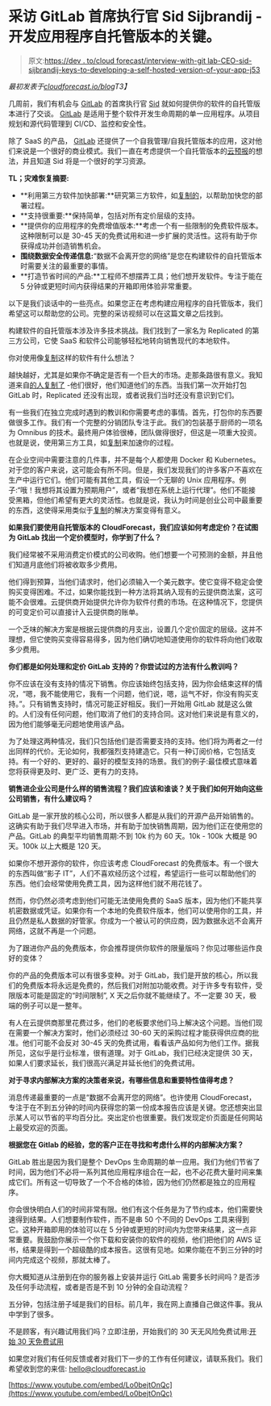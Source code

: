 # 采访 GitLab 首席执行官 Sid Sijbrandij -开发应用程序自托管版本的关键。

> 原文:[https://dev . to/cloud forecast/interview-with-git lab-CEO-sid-sijbrandij-keys-to-developing-a-self-hosted-version-of-your-app-j53](https://dev.to/cloudforecast/interview-with-gitlab-ceo-sid-sijbrandij-keys-to-developing-a-self-hosted-version-of-your-app-j53)

*最初发表于[cloudforecast.io/blog](https://cloudforecast.io/blog/)T3】*

几周前，我们有机会与 [GitLab](https://gitlab.com/?utm_source=cloudforecast) 的首席执行官 [Sid](https://twitter.com/sytses) 就如何提供你的软件的自托管版本进行了交谈。 [GitLab](https://gitlab.com/?utm_source=cloudforecast) 是适用于整个软件开发生命周期的单一应用程序。从项目规划和源代码管理到 CI/CD、监控和安全性。

除了 SaaS 的产品， [GitLab](https://gitlab.com/?utm_source=cloudforecast) 还提供了一个自我管理/自我托管版本的应用，这对他们来说是一个很好的商业模式。我们一直在考虑提供一个自托管版本的[云预报](https://www.cloudforecast.io/?utm_source=blog)的想法，并且知道 Sid 将是一个很好的学习资源。

**TL；灾难恢复摘要:**

*   **利用第三方软件加快部署:**研究第三方软件，如[复制的](https://www.replicated.com/?utm_source=cloudforecast)，以帮助加快您的部署过程。
*   **支持很重要:**保持简单，包括对所有定价层级的支持。
*   **提供你的应用程序的免费增值版本:**考虑一个有一些限制的免费软件版本。这种限制可以是 30-45 天的免费试用和进一步扩展的灵活性。这将有助于你获得成功并创造销售机会。
*   **围绕数据安全传递信息:**“数据不会离开您的网络”是您在构建软件的自托管版本时需要关注的最重要的事情。
*   **打造节省时间的产品:**工程师不想摆弄工具；他们想开发软件。专注于能在 5 分钟或更短时间内获得结果的开箱即用体验非常重要。

以下是我们谈话中的一些亮点。如果您正在考虑构建应用程序的自托管版本，我们希望这可以帮助您的公司。完整的采访视频可以在这篇文章之后找到。

构建软件的自托管版本涉及许多技术挑战。我们找到了一家名为 Replicated 的第三方公司，它使 SaaS 和软件公司能够轻松地转向销售现代的本地软件。

你对使用像[复制](https://www.replicated.com/?utm_source=cloudforecast)这样的软件有什么想法？

越快越好，尤其是如果你不确定是否有一个巨大的市场。走那条路很有意义。我知道来自[的人复制了](https://www.replicated.com/?utm_source=cloudforecast) -他们很好，他们知道他们的东西。当我们第一次开始打包 GitLab 时，Replicated 还没有出现，或者说我们当时还没有意识到它们。

有一些我们在独立完成时遇到的教训和你需要考虑的事情。首先，打包你的东西要做很多工作。我们有一个完整的分销团队专注于此。我们的包装基于厨师的一项名为 Omnibus 的技术。最终用户体验很棒，团队做得很好，但这是一项重大投资。也就是说，使用第三方工具，如[复制](https://www.replicated.com/?utm_source=cloudforecast)来加速你的过程。

在企业空间中需要注意的几件事，并不是每个人都使用 Docker 和 Kubernetes。对于您的客户来说，这可能会有所不同。但是，我们发现我们的许多客户不喜欢在生产中运行它们。他们可能有其他工具，假设一个无聊的 Unix 应用程序。例子:“哦！我想将其设置为预期用户”，或者“我想在系统上运行代理”。他们不能接受黑箱，但他们希望有更大的灵活性。也就是说，我认为时间是创业公司中最重要的东西，这使得采用类似于[复制](https://www.replicated.com/?utm_source=cloudforecast)的解决方案变得有意义。

**如果我们要使用自托管版本的 CloudForecast，我们应该如何考虑定价？在试图为 GitLab 找出一个定价模型时，你学到了什么？**

我们经常被不采用消费定价模式的公司收购。他们想要一个可预测的金额，并且他们知道月底他们将被收取多少费用。

他们得到预算，当他们请求时，他们必须输入一个美元数字。使它变得不稳定会使购买变得困难。不过，如果你能找到一种方法将其纳入现有的云提供商法案，这可能不会很难。云提供商开始提供允许你为软件付费的市场。在这种情况下，您提供的可变定价可以直接计入云提供商的账单。

一个乏味的解决方案是根据云提供商的月支出，设置几个定价固定的层级。这并不理想，但它使购买变得容易得多，因为他们确切地知道使用你的软件将向他们收取多少费用。

**你们都是如何处理和定价 GitLab 支持的？你尝试过的方法有什么教训吗？**

你不应该在没有支持的情况下销售。你应该始终包括支持，因为你会结束这样的情况，“嗯，我不能使用它，我有一个问题，他们说，嗯，运气不好，你没有购买支持。”。只有销售支持时，情况可能正好相反。我们一开始用 GitLab 就是这么做的。人们没有任何问题，他们取消了他们的支持合同。这对他们来说是有意义的，因为他们能够毫无问题地使用该产品。

为了处理这两种情况，我们只包括他们是否需要支持的支持。他们将为两者之一付出同样的代价。无论如何，我都强烈支持建造它。只有一种订阅价格，它包括支持。有一个好的、更好的、最好的模型支持的场景。我们的例子:最佳模式意味着您将获得更及时、更广泛、更有力的支持。

**销售进企业公司是什么样的销售流程？我们应该和谁谈？关于我们如何开始向这些公司销售，有什么建议吗？**

GitLab 是一家开放的核心公司，所以很多人都是从我们的开源产品开始销售的。这确实有助于我们尽早进入市场，并有助于加快销售周期，因为他们正在使用您的产品。GitLab 的典型平均销售周期:不到 10k 约为 60 天。10k - 100k 大概是 90 天。100k 以上大概是 120 天。

如果你不想开源你的软件，你应该考虑 CloudForecast 的免费版本。有一个很大的东西叫做“影子 IT”，人们不喜欢经历这个过程，希望运行一些可以帮助他们的东西。他们会经常使用免费工具，因为这样他们就不用花钱了。

然而，你仍然必须考虑到他们可能无法使用免费的 SaaS 版本，因为他们不能共享机密数据或凭证。如果你有一个本地的免费软件版本，他们可以使用你的工具，并且仍然是私人数据的好管家。你成为一个被认可的供应商，因为数据永远不会离开网络，这就不再是一个问题。

为了跟进你产品的免费版本，你会推荐提供你软件的限量版吗？你见过哪些运作良好的变体？

你的产品的免费版本可以有很多变种。对于 GitLab，我们是开放的核心，所以我们的免费版本将永远是免费的，然后我们对附加功能收费。对于许多专有软件，受限版本可能是固定的“时间限制”, X 天之后你就不能继续了。不一定要 30 天，极端的例子可以是一整年。

有人在云提供商那里花费过多，他们的老板要求他们马上解决这个问题。当他们现在需要一个解决方案时，他们必须经过 30-60 天的采购过程才能获得供应商的批准。他们可能不会反对 30-45 天的免费试用，看看该产品如何为他们工作。据我所见，这似乎是行业标准，很有道理。对于 GitLab，我们已经决定提供 30 天，如果人们要求延长，我们很高兴满足并延长他们的免费试用。

**对于寻求内部解决方案的决策者来说，有哪些信息和重要特性值得考虑？**

消息传递最重要的一点是“数据不会离开您的网络”。也许使用 CloudForecast，专注于在不到五分钟的时间内获得您的第一份成本报告应该是关键。您还想突出显示某人可以节省的平均百分比。突出定价也很重要。我们发现定价页面是任何网站上最受欢迎的页面。

**根据您在 Gitlab 的经验，您的客户正在寻找和考虑什么样的内部解决方案？**

GitLab 胜出是因为我们是整个 DevOps 生命周期的单一应用。我们为他们节省了时间，因为他们不必将一系列其他应用程序组合在一起，也不必花费大量时间来集成它们。所有这一切导致了一个不合格的体验，因为他们仍然都是独立的应用程序。

你会很快明白人们的时间非常有限。他们有这个任务是为了节约成本，他们需要快速得到结果。人们想要制作软件，而不是串 50 个不同的 DevOps 工具来得到它。这种开箱即用的体验可以在 5 分钟或更短的时间内为您带来结果，这一点非常重要。我鼓励你展示一个你下载和安装你的软件的视频，他们把他们的 AWS 证书，结果是得到一个超级酷的成本报告。这很有见地。如果你能在不到三分钟的时间内完成这个视频，那就太棒了。

你大概知道从注册到在你的服务器上安装并运行 GitLab 需要多长时间吗？是否涉及任何手动流程，或者是否是不到 10 分钟的全自动流程？

五分钟，包括注册子域是我们的目标。前几年，我在网上直播自己做这件事。我从中学到了很多。

不是顾客，有兴趣试用我们吗？立即注册，开始我们的 30 天无风险免费试用:[开始 30 天免费试用](https://app.cloudforecast.io/users/sign_up?utm_source=blog)

如果您对我们有任何反馈或者对我们下一步的工作有任何建议，请联系我们。我们希望收到您的来信: [hello@cloudforecast.io](//mailto:hello@cloudforecast.io)

[https://www.youtube.com/embed/Lo0bejtOnQc](https://www.youtube.com/embed/Lo0bejtOnQc)
